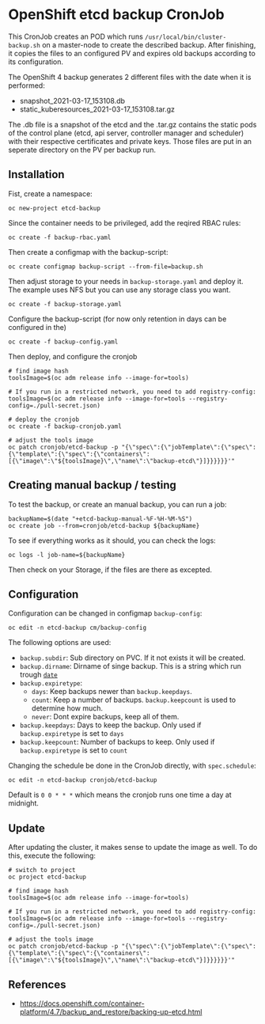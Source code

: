 # OpenShift etcd backup CronJob

This CronJob creates an POD which runs `/usr/local/bin/cluster-backup.sh` on a master-node to create the described backup. After finishing, it copies the files to an configured PV and expires old backups according to its configuration.

The OpenShift 4 backup generates 2 different files with the date when it is performed:

- snapshot_2021-03-17_153108.db
- static_kuberesources_2021-03-17_153108.tar.gz

The .db file is a snapshot of the etcd and the .tar.gz contains the static pods of the control plane (etcd, api server, controller manager and scheduler) with their respective certificates and private keys. Those files are put in an seperate directory on the PV per backup run.


## Installation

Fist, create a namespace:
```
oc new-project etcd-backup
```

Since the container needs to be privileged, add the reqired RBAC rules:
```
oc create -f backup-rbac.yaml
```

Then create a configmap with the backup-script:
```
oc create configmap backup-script --from-file=backup.sh
```

Then adjust storage to your needs in `backup-storage.yaml` and deploy it. The example uses NFS but you can use any storage class you want.
```
oc create -f backup-storage.yaml
```

Configure the backup-script (for now only retention in days can be configured in the)
```
oc create -f backup-config.yaml
```

Then deploy, and configure the cronjob
```
# find image hash
toolsImage=$(oc adm release info --image-for=tools)

# If you run in a restricted network, you need to add registry-config:
toolsImage=$(oc adm release info --image-for=tools --registry-config=./pull-secret.json)

# deploy the cronjob
oc create -f backup-cronjob.yaml

# adjust the tools image
oc patch cronjob/etcd-backup -p "{\"spec\":{\"jobTemplate\":{\"spec\":{\"template\":{\"spec\":{\"containers\":[{\"image\":\"${toolsImage}\",\"name\":\"backup-etcd\"}]}}}}}}'"
```

## Creating manual backup / testing

To test the backup, or create an manual backup, you can run a job:
```
backupName=$(date "+etcd-backup-manual-%F-%H-%M-%S")
oc create job --from=cronjob/etcd-backup ${backupName}
```

To see if everything works as it should, you can check the logs:
```
oc logs -l job-name=${backupName}
```
Then check on your Storage, if the files are there as excepted.

## Configuration

Configuration can be changed in configmap `backup-config`:

```
oc edit -n etcd-backup cm/backup-config
```

The following options are used:
- `backup.subdir`: Sub directory on PVC. If it not exists it will be created.
- `backup.dirname`: Dirname of singe backup. This is a string which run trough
[`date`](https://man7.org/linux/man-pages/man1/date.1.html)
- `backup.expiretype`:
  - `days`: Keep backups newer than `backup.keepdays`.
  - `count`: Keep a number of backups. `backup.keepcount` is used to determine how much.
  - `never`: Dont expire backups, keep all of them.
- `backup.keepdays`: Days to keep the backup. Only used if `backup.expiretype` is set to `days`
- `backup.keepcount`: Number of backups to keep. Only used if `backup.expiretype` is set to `count`


Changing the schedule be done in the CronJob directly, with `spec.schedule`:
```
oc edit -n etcd-backup cronjob/etcd-backup
```
Default is `0 0 * * *` which means the cronjob runs one time a day at midnight.


## Update

After updating the cluster, it makes sense to update the image as well. To do this, execute the following:
```
# switch to project
oc project etcd-backup

# find image hash
toolsImage=$(oc adm release info --image-for=tools)

# If you run in a restricted network, you need to add registry-config:
toolsImage=$(oc adm release info --image-for=tools --registry-config=./pull-secret.json)

# adjust the tools image
oc patch cronjob/etcd-backup -p "{\"spec\":{\"jobTemplate\":{\"spec\":{\"template\":{\"spec\":{\"containers\":[{\"image\":\"${toolsImage}\",\"name\":\"backup-etcd\"}]}}}}}}'"
```


## References
* https://docs.openshift.com/container-platform/4.7/backup_and_restore/backing-up-etcd.html
